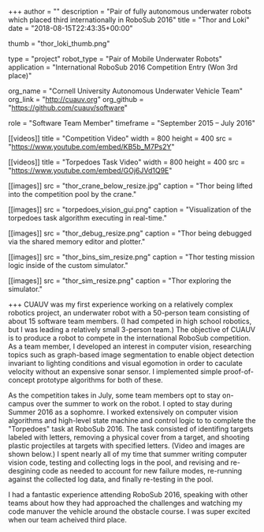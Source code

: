+++
author = ""
description = "Pair of fully autonomous underwater robots which placed third internationally in RoboSub 2016"
title = "Thor and Loki"
date = "2018-08-15T22:43:35+00:00"

thumb = "thor_loki_thumb.png"

type = "project"
robot_type = "Pair of Mobile Underwater Robots"
application = "International RoboSub 2016 Competition Entry (Won 3rd place)"

org_name = "Cornell University Autonomous Underwater Vehicle Team"
org_link = "http://cuauv.org"
org_github = "https://github.com/cuauv/software"

role = "Software Team Member"
timeframe = "September 2015 – July 2016"

[[videos]]
title = "Competition Video"
width = 800
height = 400
src = "https://www.youtube.com/embed/KB5b_M7Ps2Y"

[[videos]]
title = "Torpedoes Task Video"
width = 800
height = 400
src = "https://www.youtube.com/embed/GOj6JVd1Q9E"

[[images]]
src = "thor_crane_below_resize.jpg"
caption = "Thor being lifted into the competition pool by the crane."

[[images]]
src = "torpedoes_vision_gui.png"
caption = "Visualization of the torpedoes task algorithm executing in real-time."

[[images]]
src = "thor_debug_resize.png"
caption = "Thor being debugged via the shared memory editor and plotter."

[[images]]
src = "thor_bins_sim_resize.png"
caption = "Thor testing mission logic inside of the custom simulator."

[[images]]
src = "thor_sim_resize.png"
caption = "Thor exploring the simulator."

+++
CUAUV was my first experience working on a relatively complex
robotics project, an underwater robot with a 50-person team
consisting of about 15 software team members. (I had competed in high
school robotics, but I was leading a relatively small 3-person team.)
The objective of CUAUV is 
to produce a robot to compete in the international RoboSub
competition. As a team member, I developed an interest
in computer vision, researching topics such as graph-based image
segmentation to enable object detection invariant to lighting
conditions and visual egomotion in order to caculate velocity without
an expensive sonar sensor. I implemented simple proof-of-concept prototype
algorithms for both of these. 

As the competition takes in July, some team members opt to stay
on-campus over the summer to work on the robot. I opted to stay
during Summer 2016 as a sophomre. I worked extensively on computer vision algorithms
and high-level state machine and control logic to
to complete the "Torpedoes" task at RoboSub 2016. The task consisted of
identifing targets labeled with letters, removing a physical cover from a target, 
and shooting plastic projectiles at targets with specified letters.
(Video and images are shown below.) I spent nearly all of my time
that summer writing computer vision code, testing and collecting logs in the pool,
and revising and re-desgining code as needed to account for new failure
modes, re-running against the collected log data, and finally
re-testing in the pool.

I had a fantastic experience attending RoboSub 2016, speaking with
other teams about how they had approached the challenges and watching
my code manuver the vehicle around the obstacle course. I was super
excited when our team acheived third place.
